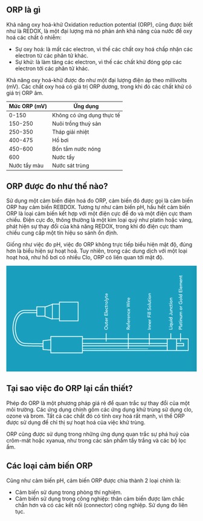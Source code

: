 ## ORP là gì

Khả năng oxy hoá-khử Oxidation reduction potential (ORP), cũng được biết như là REDOX, là một đại lượng mà nó phản ánh khả năng của nước để oxy hoá các chất ô nhiễm:

* Sự oxy hoá: là mất các electron, vì thế các chất oxy hoá chấp nhận các electron từ các phân tử khác.
* Sự khử: là làm tăng các electron, vì thế các chất khử đóng góp các electron tới các phân tử khác. 

Khả năng oxy hoá-khử được đo như một đại lượng điện áp theo millivolts (mV). Các chất oxy hoá có giá trị ORP dương, trong khi đó các chất khử có giá trị ORP âm.

| Mức ORP (mV) | Ứng dụng |
| ------------ | ------------- |
| 0-150 | Không có ứng dụng thực tế  |
| 150-250 | Nuôi trồng thuỷ sản  |
| 250-350 | Tháp giải nhiệt  |
| 400-475 | Hồ bơi  |
| 450-600 | Bồn tắm nước nóng  |
| 600 | Nước tẩy  |
| Nước tẩy màu | Nước sát trùng  |

## ORP được đo như thế nào?

Sử dụng một cảm biến điện hoá đo ORP, cảm biến đó được gọi là cảm biến ORP hay cảm biến REBDOX. Tương tự như cảm biến pH, hầu hết cảm biến ORP là loại cảm biến kết hợp với một điện cực để đo và một điện cực tham chiếu. Điện cực đo, thông thường là một kim loại quý như platin hoặc vàng, phát hiện sự thay đổi của khả năng REDOX, trong khi đó điện cực tham chiếu cung cấp một tín hiệu so sánh ổn định.

Giống như việc đo pH, việc đo ORP không trực tiếp biểu hiện mật độ, đúng hơn là biểu hiện sự hoạt hoá. Tuy nhiên, trong các dung dịch với một loại hoạt hoá, như hồ bơi có nhiều Clo, ORP có liên quan tới mật độ.

![](/image/orp_sensor.png)

## Tại sao việc đo ORP lại cần thiết?

Phép đo ORP là một phương pháp giá rẻ để quan trắc sự thay đổi của một môi trường. Các ứng dụng chính gồm các ứng dụng khử trùng sử dụng clo, ozone và brom. Tất cả các chất đó có tính oxy hoá rất mạnh, vì thế ORP được sử dụng để chỉ thị sự hoạt hoá của việc khử trùng. 

ORP cũng được sử dụng trong những ứng dụng quan trắc sự phá huỷ của crôm-mát hoặc xyanua, như trong các sản phẩm tẩy trắng và các bộ lọc ẩm.

## Các loại cảm biến ORP

Cũng như cảm biến pH, cảm biến ORP được chia thành 2 loại chính là:

* Cảm biến sử dụng trong phòng thí nghiệm. 
* Cảm biến sử dụng trong công nghiệp: thân cảm biến được làm chắc chắn hơn và có các kết nối (connector) công nghiệp. Sử dụng đo liên tục.


 













